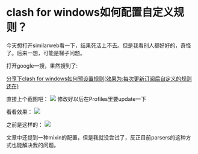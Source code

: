 # clash for windows如何配置自定义规则？
今天想打开similarweb看一下，结果死活上不去。但是我看别人都好好的，奇怪了。后来一想，可能是梯子问题。

打开google一搜，果然搜到了:

[分享下clash for windows如何预设置规则(效果为:每次更新订阅后自定义的规则还在)](https://linux.do/t/topic/21236)

直接上个截图吧：
![](https://cdn.mundane.ink/202504192326588.png)
修改好以后在Profiles里要update一下

看看效果：
![](https://cdn.mundane.ink/202504192327384.png)

之前是这样的：
![](https://cdn.mundane.ink/202504192329223.png)

文章中还提到一种mixin的配置，但是我就没尝试了，反正目前parsers的这种方式也能解决我的问题。